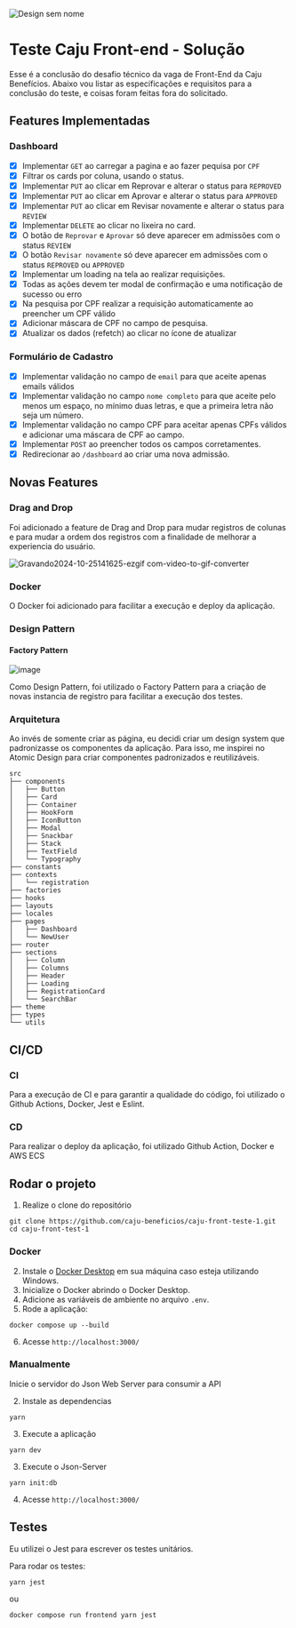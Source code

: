 ![Design sem nome](https://github.com/user-attachments/assets/bf13773a-88c8-40cf-b41c-1d6bca720f8c)
# Teste Caju Front-end - Solução

Esse é a conclusão do desafio técnico da vaga de Front-End da Caju Benefícios. Abaixo vou listar as especificações e requisitos para a conclusão do teste, e coisas foram feitas fora do solicitado.

## Features Implementadas

### Dashboard

- [x] Implementar `GET` ao carregar a pagina e ao fazer pequisa por `CPF`
- [x] Filtrar os cards por coluna, usando o status.
- [x] Implementar `PUT` ao clicar em Reprovar e alterar o status para `REPROVED`
- [x] Implementar `PUT` ao clicar em Aprovar e alterar o status para `APPROVED`
- [x] Implementar `PUT` ao clicar em Revisar novamente e alterar o status para `REVIEW`
- [x] Implementar `DELETE` ao clicar no lixeira no card.
- [x] O botão de `Reprovar` e `Aprovar` só deve aparecer em admissões com o status `REVIEW`
- [x] O botão `Revisar novamente` só deve aparecer em admissões com o status `REPROVED` ou `APPROVED`
- [x] Implementar um loading na tela ao realizar requisições.
- [x] Todas as ações devem ter modal de confirmação e uma notificação de sucesso ou erro
- [x] Na pesquisa por CPF realizar a requisição automaticamente ao preencher um CPF válido
- [x] Adicionar máscara de CPF no campo de pesquisa.
- [x] Atualizar os dados (refetch) ao clicar no ícone de atualizar

### Formulário de Cadastro

- [x] Implementar validação no campo de `email` para que aceite apenas emails válidos
- [x] Implementar validação no campo `nome completo` para que aceite pelo menos um espaço, no mínimo duas letras, e que a primeira letra não seja um número.
- [x] Implementar validação no campo CPF para aceitar apenas CPFs válidos e adicionar uma máscara de CPF ao campo.
- [x] Implementar `POST` ao preencher todos os campos corretamentes.
- [x] Redirecionar ao `/dashboard` ao criar uma nova admissão.

## Novas Features

### Drag and Drop

Foi adicionado a feature de Drag and Drop para mudar registros de colunas e para mudar a ordem dos registros com a finalidade de melhorar a experiencia do usuário.

![Gravando2024-10-25141625-ezgif com-video-to-gif-converter](https://github.com/user-attachments/assets/1bfc2fcd-3eb3-43ed-80e1-2e819baecf5a)

### Docker

O Docker foi adicionado para facilitar a execução e deploy da aplicação.

### Design Pattern

#### Factory Pattern
![image](https://github.com/user-attachments/assets/ed3bb5d2-2b4c-42f5-9725-9f49865fc946)

Como Design Pattern, foi utilizado o Factory Pattern para a criação de novas instancia de registro para facilitar a execução dos testes.


### Arquitetura

Ao invés de somente criar as página, eu decidi criar um design system que padronizasse os componentes da aplicação.
Para isso, me inspirei no Atomic Design para criar componentes padronizados e reutilizáveis.

```
src
├── components
│   ├── Button
│   ├── Card
│   ├── Container
│   ├── HookForm
│   ├── IconButton
│   ├── Modal
│   ├── Snackbar
│   ├── Stack
│   ├── TextField
│   └── Typography
├── constants
├── contexts
│   └── registration
├── factories
├── hooks
├── layouts
├── locales
├── pages
│   ├── Dashboard
│   └── NewUser
├── router
├── sections
│   ├── Column
│   ├── Columns
│   ├── Header
│   ├── Loading
│   ├── RegistrationCard
│   └── SearchBar
├── theme
├── types
└── utils
```

## CI/CD

### CI
Para a execução de CI e para garantir a qualidade do código, foi utilizado o Github Actions, Docker, Jest e Eslint.

### CD
Para realizar o deploy da aplicação, foi utilizado Github Action, Docker e AWS ECS

## Rodar o projeto

1. Realize o clone do repositório

```shell
git clone https://github.com/caju-beneficios/caju-front-teste-1.git
cd caju-front-test-1
```

### Docker

2. Instale o [Docker Desktop](https://www.docker.com/products/docker-desktop/) em sua máquina caso esteja utilizando Windows.
3. Inicialize o Docker abrindo o Docker Desktop.
4. Adicione as variáveis de ambiente no arquivo `.env`.
5. Rode a aplicação:

```shell
docker compose up --build
```

6. Acesse `http://localhost:3000/`

### Manualmente

Inicie o servidor do Json Web Server para consumir a API

2. Instale as dependencias

```shell
yarn
```

3. Execute a aplicação

```shell
yarn dev
```

3. Execute o Json-Server

```shell
yarn init:db
```

4. Acesse `http://localhost:3000/`

## Testes

Eu utilizei o Jest para escrever os testes unitários.

Para rodar os testes:

```shell
yarn jest
```

ou

```shell
docker compose run frontend yarn jest
```


